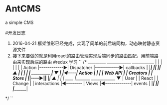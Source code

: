 # AntCMS
a simple CMS

#开发日志
  1.   2016-04-21 框架雏形已经完成，实现了简单的前后端同构，动态映射静态资源文件
  2.   接下来要做的就是利用react的路由管理实现后端同步的路由匹配，用前端路由来实现后端的路由
#redux 学习
``
  /*
                   _________               ____________                ___________
                  |         |             |            |              |           |
                  | Action  |------------▶| Dispatcher |------------▶| callbacks |
                  |_________|             |____________|              |___________|
                      ▲                                                    |
                      |                                                    |
                      |                                                    |
  _________       ____|_____                                           ____▼____
 |         |◀----|  Action  |                                         |         |
 | Web API |     | Creators |                                          |  Store  |
 |_________|----▶|__________|                                         |_________|
                       ▲                                                    |
                       |                                                    |
                  ____ |________           ____________                 ____▼____
                 |   User       |          |   React   |               | Change  |
                 | interactions |◀-------- |   Views   |◀-------------| events  |
                 |______________|          |___________|               |_________|

*/
``
